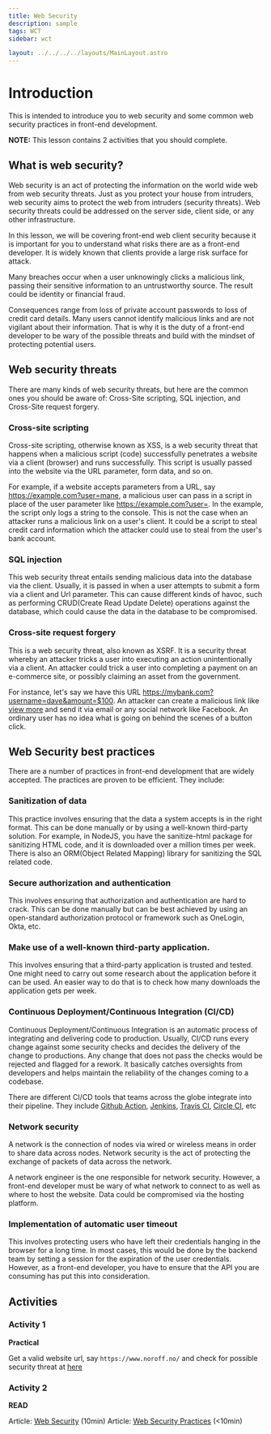```yaml
---
title: Web Security
description: sample
tags: WCT
sidebar: wct

layout: ../../../../layouts/MainLayout.astro
---
```


# Introduction

This is intended to introduce you to web security and some common web security practices in front-end development.

**NOTE:** This lesson contains 2 activities that you should complete.

## What is web security? 

Web security is an act of protecting the information on the world wide web from web security threats. Just as you protect your house from intruders, web security aims to protect the web from intruders (security threats). Web security threats could be addressed on the server side, client side, or any other infrastructure.

In this lesson, we will be covering front-end web client security because it is important for you to understand what risks there are as a front-end developer. It is widely known that clients provide a large risk surface for attack.

Many breaches occur when a user unknowingly clicks a malicious link, passing their sensitive information to an untrustworthy source. The result could be identity or financial fraud.

Consequences range from loss of private account passwords to loss of credit card details. Many users cannot identify malicious links and are not vigilant about their information. That is why it is the duty of a front-end developer to be wary of the possible threats and build with the mindset of protecting potential users.

## Web security threats

There are many kinds of web security threats, but here are the common ones you should be aware of: Cross-Site scripting, SQL injection, and Cross-Site request forgery.

### Cross-site scripting

Cross-site scripting, otherwise known as XSS, is a web security threat that happens when a malicious script (code) successfully penetrates a website via a client (browser) and runs successfully. This script is usually passed into the website via the URL parameter, form data, and so on.

For example, if a website accepts parameters from a URL, say https://example.com?user=mane, a malicious user can pass in a script in place of the user parameter like https://example.com?user=<script>console.log('retrieve the username and password')</script>. In the example, the script only logs a string to the console. This is not the case when an attacker runs a malicious link on a user's client. It could be a script to steal credit card information which the attacker could use to steal from the user's bank account.

### SQL injection

This web security threat entails sending malicious data into the database via the client. Usually, it is passed in when a user attempts to submit a form via a client and Url parameter. This can cause different kinds of havoc, such as performing CRUD(Create Read Update Delete) operations against the database, which could cause the data in the database to be compromised.

### Cross-site request forgery 

This is a web security threat, also known as XSRF. It is a security threat whereby an attacker tricks a user into executing an action unintentionally via a client. An attacker could trick a user into completing a payment on an e-commerce site, or possibly claiming an asset from the government.

For instance, let's say we have this URL https://mybank.com?username=dave&amount=$100. An attacker can create a malicious link like <a href="https://mybank.com?username=attacker&amount=$100">view more</a> and send it via email or any social network like Facebook. An ordinary user has no idea what is going on behind the scenes of a button click.

## Web Security best practices

There are a number of practices in front-end development that are widely accepted. The practices are proven to be efficient. They include:

### Sanitization of data

This practice involves ensuring that the data a system accepts is in the right format. This can be done manually or by using a well-known third-party solution. For example, in NodeJS, you have the sanitize-html package for sanitizing HTML code, and it is downloaded over a million times per week. There is also an ORM(Object Related Mapping) library for sanitizing the SQL related code.

### Secure authorization and authentication

This involves ensuring that authorization and authentication are hard to crack. This can be done manually but can be best achieved by using an open-standard authorization protocol or framework such as OneLogin, Okta, etc.

### Make use of a well-known third-party application.

This involves ensuring that a third-party application is trusted and tested. One might need to carry out some research about the application before it can be used. An easier way to do that is to check how many downloads the application gets per week.

### Continuous Deployment/Continuous Integration (CI/CD)

Continuous Deployment/Continuous Integration is an automatic process of integrating and delivering code to production. Usually, CI/CD runs every change against some security checks and decides the delivery of the change to productions. Any change that does not pass the checks would be rejected and flagged for a rework. It basically catches oversights from developers and helps maintain the reliability of the changes coming to a codebase.

There are different CI/CD tools that teams across the globe integrate into their pipeline. They include [Github Action](https://docs.github.com/en/actions), [Jenkins](https://www.jenkins.io/doc/), [Travis CI](https://docs.travis-ci.com/), [Circle CI](https://circleci.com/docs/getting-started), etc

### Network security 

A network is the connection of nodes via wired or wireless means in order to share data across nodes. Network security is the act of protecting the exchange of packets of data across the network.

A network engineer is the one responsible for network security. However, a front-end developer must be wary of what network to connect to as well as where to host the website. Data could be compromised via the hosting platform.

### Implementation of automatic user timeout

This involves protecting users who have left their credentials hanging in the browser for a long time. In most cases, this would be done by the backend team by setting a session for the expiration of the user credentials. However, as a front-end developer, you have to ensure that the API you are consuming has put this into consideration.

## Activities

### Activity 1

**Practical**

Get a valid website url, say `https://www.noroff.no/` and check for possible security threat at [here](https://pentest-tools.com/website-vulnerability-scanning/website-scanner)

### Activity 2

**READ**

Article: [Web Security](https://developer.mozilla.org/en-US/docs/Learn/Server-side/First_steps/Website_security) (10min)
Article: [Web Security Practices](https://www.acunetix.com/blog/web-security-zone/7-web-application-security-best-practices/) (<10min)
